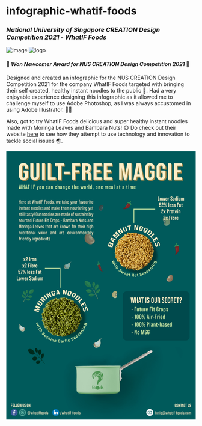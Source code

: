 # infographic-whatif-foods
### _National University of Singapore CREATION Design Competition 2021 - WhatIF Foods_

![image](https://user-images.githubusercontent.com/38778609/114806818-f2162880-9dd7-11eb-8fc1-940dc8a3e883.png)
![logo](https://user-images.githubusercontent.com/38778609/114806201-ed04a980-9dd6-11eb-9bf0-bcb461570140.png)

#### 🥇 _Won Newcomer Award for NUS CREATION Design Competition 2021_ 🥇

Designed and created an infographic for the NUS CREATION Design Competition 2021 for the company WhatIF Foods targeted with bringing their self created, healthy instant noodles to the public 🍜. Had a very enjoyable experience designing this infographic as it allowed me to challenge myself to use Adobe Photoshop, as I was always accustomed in using Adobe Illustrator. 👩‍🎨

Also, got to try WhatIF Foods delicious and super healthy instant noodles made with Moringa Leaves and Bambara Nuts! 😋 Do check out their website [here](https://whatif-foods.com/) to see how they attempt to use technology and innovation to tackle social issues 🌏.

![infographic](https://github.com/chowzzzz/infographic-whatif-foods/blob/main/WhatIFFoods_poster_1.jpg)

